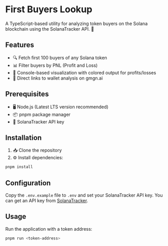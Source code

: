 # First Buyers Lookup

A TypeScript-based utility for analyzing token buyers on the Solana blockchain using the SolanaTracker API. 🚀

## Features

- 🔍 Fetch first 100 buyers of any Solana token
- 📊 Filter buyers by PNL (Profit and Loss)
- 🎨 Console-based visualization with colored output for profits/losses
- 🔗 Direct links to wallet analysis on gmgn.ai

## Prerequisites

- 🖥️ Node.js (Latest LTS version recommended)
- 📦 pnpm package manager
- 🔑 SolanaTracker API key

## Installation

1. 📥 Clone the repository
2. ⚙️ Install dependencies:

```bash
pnpm install
```

## Configuration

Copy the `.env.example` file to `.env` and set your SolanaTracker API key. You can get an API key from [SolanaTracker](https://data.solanatracker.io).

## Usage

Run the application with a token address:

```bash
pnpm run <token-address>
```